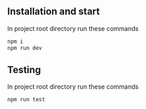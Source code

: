 ## Installation and start
In project root directory run these commands
```sh
npm i
npm run dev
```
## Testing
In project root directory run these commands
```sh
npm run test
```

